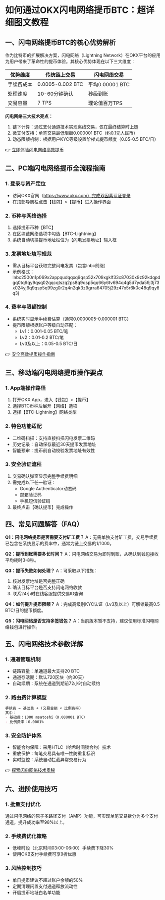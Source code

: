 # 如何通过OKX闪电网络提币BTC：超详细图文教程

## 一、闪电网络提币BTC的核心优势解析

作为比特币的扩展解决方案，闪电网络（Lightning Network）在OKX平台的应用为用户带来了革命性的提币体验。其核心优势体现在以下三大维度：

| 优势维度 | 传统链上交易 | 闪电网络交易 |
|----------|--------------|--------------|
| 手续费成本 | 0.0005-0.002 BTC | 平均0.00001 BTC |
| 处理速度 | 10-60分钟确认 | 秒级到账 |
| 交易容量 | 7 TPS | 理论值百万TPS |

**闪电网络三大技术亮点：**
1. 链下计算：通过支付通道技术实现离线交易，仅在最终结算时上链
2. 微支付支持：单笔交易最低限额0.000001 BTC（约0.1元人民币）
3. 动态限额机制：根据用户KYC等级设置阶梯式提币额度（0.05-0.5 BTC/日）

👉 [立即体验闪电网络高效提币](https://bit.ly/okx_welcome)

## 二、PC端闪电网络提币全流程指南

### 1. 登录与资产定位
- 访问OKX官网（https://www.okx.com）完成双因素认证登录
- 在顶部导航栏点击【钱包】>【提币】进入操作界面

### 2. 币种与网络选择
1. 选择提币币种【BTC】
2. 在区块链网络选项中勾选【BTC-Lightning】
3. 系统自动切换提币地址栏位为【闪电发票地址】输入框

### 3. 发票地址填写规范
- 需从目标平台获取完整闪电发票（包含lnbc前缀）
- 示例格式：lnbc2500n1p069x2appqudqqxq9qsp52x709xgklf33c87030x9z92kdqpdgq0tq9qy9qsq02qqcqtszq2ps8q9qsp5qq66y6tv694q4g5d7yda59j3j73x024yj6q9qsp5q99zg0r2q4n2qk3z9grra64705j29z47x5r6k0c48q9qy8q3j

### 4. 费率与限额控制
- 系统实时显示手续费估算（通常0.0000005-0.000001 BTC）
- 提币限额根据账户等级自动匹配：
  - Lv1：0.001-0.05 BTC/笔
  - Lv2：0.01-0.2 BTC/笔
  - Lv3及以上：0.05-0.5 BTC/日

👉 [安全高效提币操作指南](https://bit.ly/okx_welcome)

## 三、移动端闪电网络提币操作要点

### 1. App端操作路径
1. 打开OKX App，进入【钱包】>【提币】
2. 选择BTC币种后展开【网络】选项
3. 选择【BTC-Lightning】网络类型

### 2. 特色功能适配
- 二维码扫描：支持直接扫描闪电发票二维码
- 历史记录：自动保存最近30天提币发票地址
- 智能预审：提币前自动校验发票地址有效性

### 3. 安全验证流程
1. 交易确认弹窗显示完整手续费明细
2. 需完成以下任一验证：
   - Google Authenticator动态码
   - 邮箱验证码
   - 手机短信验证码
3. 最终点击【确认提币】完成操作

## 四、常见问题解答（FAQ）

**Q1：闪电网络提币是否需要支付矿工费？**
A：无需单独支付矿工费，交易手续费已包含在系统显示的费率中，通常为链上交易的1/1000。

**Q2：提币到账需要多长时间？**
A：闪电网络交易为即时到账，从确认到钱包接收平均耗时3-8秒。

**Q3：提币失败如何处理？**
A：可采取以下措施：
1. 核对发票地址是否完整正确
2. 确认目标平台是否支持闪电网络收款
3. 联系24小时在线客服提供交易ID查询

**Q4：如何提升提币限额？**
A：完成高级别KYC认证（Lv3及以上）可解锁最高0.5 BTC/日的提币额度。

**Q5：闪电网络是否支持多签钱包？**
A：当前版本暂不支持，建议使用标准闪电网络钱包进行操作。

## 五、闪电网络技术参数详解

### 1. 通道管理机制
- 链路容量：单通道最大支持20 BTC
- 通道存活期：默认720区块（约30天）
- 自动续期：系统在通道到期前72小时自动续约

### 2. 路由费计算模型
```markdown
手续费 = 基础费 + (交易金额 × 比例费率)
其中：
- 基础费：1000 msatoshi（0.000001 BTC）
- 比例费率：0.0001%
```

### 3. 安全防护体系
- 智能合约保障：采用HTLC（哈希时间锁合约）技术
- 重放保护：每笔交易具有唯一性防重复标识
- 实时监控：系统自动拦截异常交易行为

👉 [探索闪电网络技术奥秘](https://bit.ly/okx_welcome)

## 六、进阶使用技巧

### 1. 批量支付优化
通过闪电网络的原子多路径支付（AMP）功能，可实现单笔交易拆分为多个支付通道，提升成功率至98%以上。

### 2. 手续费优化策略
- 低峰时段（北京时间03:00-06:00）手续费下降30%
- 使用OKB支付手续费可享9折优惠

### 3. 风险控制技巧
- 单日提币建议不超过账户余额的50%
- 定期清理闲置支付通道释放流动性
- 开启提币地址白名单功能
